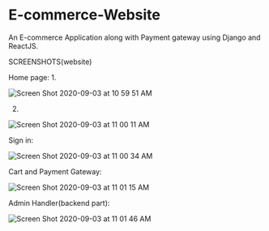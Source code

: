# E-commerce-Website
An E-commerce Application along with Payment gateway using Django and ReactJS.

SCREENSHOTS(website)

Home page:
1.

![Screen Shot 2020-09-03 at 10 59 51 AM](https://user-images.githubusercontent.com/70346100/92087172-d29e3280-ede8-11ea-870e-e90f9c951a46.png)


2.

![Screen Shot 2020-09-03 at 11 00 11 AM](https://user-images.githubusercontent.com/70346100/92087218-e053b800-ede8-11ea-9da1-6a24102fad2d.png)

Sign in:

![Screen Shot 2020-09-03 at 11 00 34 AM](https://user-images.githubusercontent.com/70346100/92087228-e34ea880-ede8-11ea-84fd-8562085fa239.png)

Cart and Payment Gateway:

![Screen Shot 2020-09-03 at 11 01 15 AM](https://user-images.githubusercontent.com/70346100/92087232-e5186c00-ede8-11ea-9793-08401c44aadb.png)

Admin Handler(backend part):

![Screen Shot 2020-09-03 at 11 01 46 AM](https://user-images.githubusercontent.com/70346100/92087329-fbbec300-ede8-11ea-86a4-f6c443d8481a.png)

